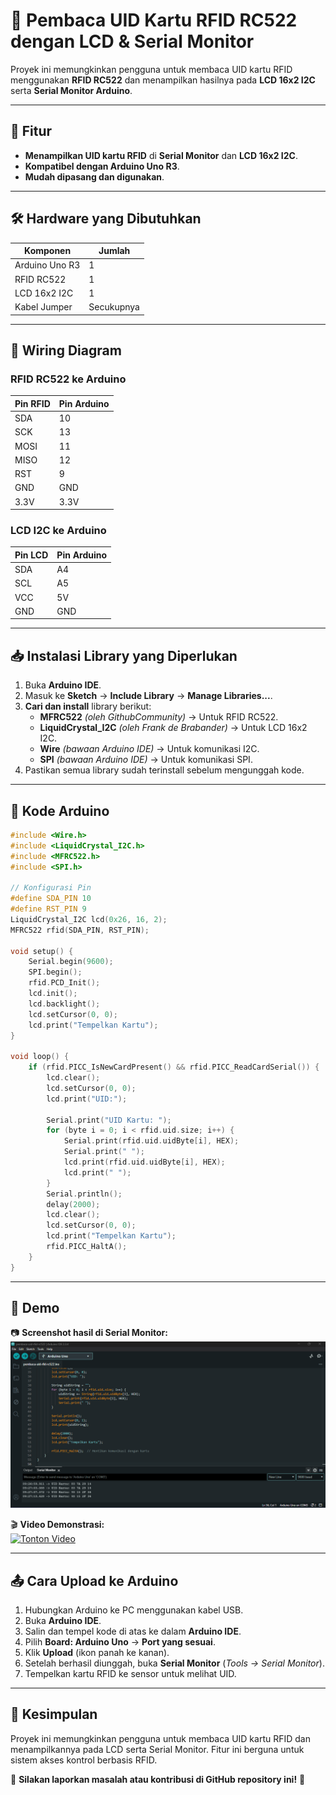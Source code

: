 # 📌 **Pembaca UID Kartu RFID RC522 dengan LCD & Serial Monitor**

Proyek ini memungkinkan pengguna untuk membaca UID kartu RFID menggunakan **RFID RC522** dan menampilkan hasilnya pada **LCD 16x2 I2C** serta **Serial Monitor Arduino**.

---

## 🚀 **Fitur**
- **Menampilkan UID kartu RFID** di **Serial Monitor** dan **LCD 16x2 I2C**.
- **Kompatibel dengan Arduino Uno R3**.
- **Mudah dipasang dan digunakan**.

---

## 🛠 **Hardware yang Dibutuhkan**
| Komponen       | Jumlah |
|---------------|--------|
| Arduino Uno R3 | 1 |
| RFID RC522    | 1 |
| LCD 16x2 I2C  | 1 |
| Kabel Jumper  | Secukupnya |

---

## 🔌 **Wiring Diagram**
### **RFID RC522 ke Arduino**
| Pin RFID | Pin Arduino |
|----------|------------|
| SDA      | 10 |
| SCK      | 13 |
| MOSI     | 11 |
| MISO     | 12 |
| RST      | 9 |
| GND      | GND |
| 3.3V     | 3.3V |

### **LCD I2C ke Arduino**
| Pin LCD | Pin Arduino |
|---------|------------|
| SDA     | A4 |
| SCL     | A5 |
| VCC     | 5V |
| GND     | GND |

---

## 📥 **Instalasi Library yang Diperlukan**
1. Buka **Arduino IDE**.
2. Masuk ke **Sketch** → **Include Library** → **Manage Libraries...**.
3. **Cari dan install** library berikut:
   - **MFRC522** *(oleh GithubCommunity)* → Untuk RFID RC522.
   - **LiquidCrystal_I2C** *(oleh Frank de Brabander)* → Untuk LCD 16x2 I2C.
   - **Wire** *(bawaan Arduino IDE)* → Untuk komunikasi I2C.
   - **SPI** *(bawaan Arduino IDE)* → Untuk komunikasi SPI.
4. Pastikan semua library sudah terinstall sebelum mengunggah kode.

---

## 📝 **Kode Arduino**
```cpp
#include <Wire.h>
#include <LiquidCrystal_I2C.h>
#include <MFRC522.h>
#include <SPI.h>

// Konfigurasi Pin
#define SDA_PIN 10
#define RST_PIN 9
LiquidCrystal_I2C lcd(0x26, 16, 2);
MFRC522 rfid(SDA_PIN, RST_PIN);

void setup() {
    Serial.begin(9600);
    SPI.begin();
    rfid.PCD_Init();
    lcd.init();
    lcd.backlight();
    lcd.setCursor(0, 0);
    lcd.print("Tempelkan Kartu");
}

void loop() {
    if (rfid.PICC_IsNewCardPresent() && rfid.PICC_ReadCardSerial()) {
        lcd.clear();
        lcd.setCursor(0, 0);
        lcd.print("UID:");

        Serial.print("UID Kartu: ");
        for (byte i = 0; i < rfid.uid.size; i++) {
            Serial.print(rfid.uid.uidByte[i], HEX);
            Serial.print(" ");
            lcd.print(rfid.uid.uidByte[i], HEX);
            lcd.print(" ");
        }
        Serial.println();
        delay(2000);
        lcd.clear();
        lcd.setCursor(0, 0);
        lcd.print("Tempelkan Kartu");
        rfid.PICC_HaltA();
    }
}
```

---

## 🎥 **Demo**
📷 **Screenshot hasil di Serial Monitor:**  
![Hasil di Serial Monitor](https://raw.githubusercontent.com/rickaux/pembaca-kartu-rfid-rc522/refs/heads/main/salah%20satu%20contoh%20uid%20di%20serial%20monitor.png)

🎬 **Video Demonstrasi:**  
[![Tonton Video](https://img.youtube.com/vi/dQw4w9WgXcQ/0.jpg)](https://github.com/rickaux/pembaca-kartu-rfid-rc522/blob/main/demo%20pembaca%20uid%20rfid-rc522.mp4)

---

## 📤 **Cara Upload ke Arduino**
1. Hubungkan Arduino ke PC menggunakan kabel USB.
2. Buka **Arduino IDE**.
3. Salin dan tempel kode di atas ke dalam **Arduino IDE**.
4. Pilih **Board: Arduino Uno** → **Port yang sesuai**.
5. Klik **Upload** (ikon panah ke kanan).
6. Setelah berhasil diunggah, buka **Serial Monitor** (*Tools → Serial Monitor*).
7. Tempelkan kartu RFID ke sensor untuk melihat UID.

---

## 📌 **Kesimpulan**
Proyek ini memungkinkan pengguna untuk membaca UID kartu RFID dan menampilkannya pada LCD serta Serial Monitor. Fitur ini berguna untuk sistem akses kontrol berbasis RFID.

📢 **Silakan laporkan masalah atau kontribusi di GitHub repository ini!** 🚀

